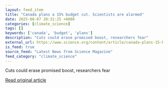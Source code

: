 ```yaml
---
layout: feed_item
title: "Canada plans a 15% budget cut. Scientists are alarmed"
date: 2025-08-07 20:31:25 +0000
categories: [climate_science]
tags: []
keywords: ['canada', 'budget', 'plans']
description: "Cuts could erase promised boost, researchers fear"
external_url: https://www.science.org/content/article/canada-plans-15-budget-cut-scientists-are-alarmed
is_feed: true
source_feed: "Latest News from Science Magazine"
feed_category: "climate_science"
---
```


Cuts could erase promised boost, researchers fear

[Read original article](https://www.science.org/content/article/canada-plans-15-budget-cut-scientists-are-alarmed)
